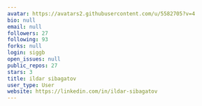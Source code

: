 ```yaml
---
avatar: https://avatars2.githubusercontent.com/u/5582705?v=4
bio: null
email: null
followers: 27
following: 93
forks: null
login: siggb
open_issues: null
public_repos: 27
stars: 3
title: ildar sibagatov
user_type: User
website: https://linkedin.com/in/ildar-sibagatov
---
```

